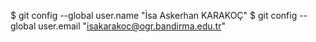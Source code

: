 $ git config --global user.name "İsa Askerhan KARAKOÇ"
$ git config --global user.email "isakarakoc@ogr.bandirma.edu.tr"
